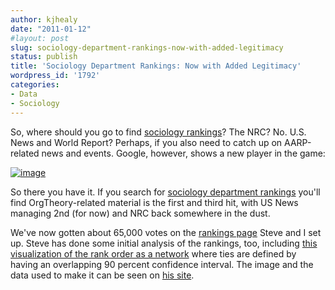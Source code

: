 ```yaml
---
author: kjhealy
date: "2011-01-12"
#layout: post
slug: sociology-department-rankings-now-with-added-legitimacy
status: publish
title: 'Sociology Department Rankings: Now with Added Legitimacy'
wordpress_id: '1792'
categories:
- Data
- Sociology
---
```


So, where should you go to find [sociology rankings](http://orgtheory.wordpress.com/2011/01/07/crowdsourcing-sociology-department-rankings/)? The NRC? No. U.S. News and World Report? Perhaps, if you also need to catch up on AARP-related news and events. Google, however, shows a new player in the game:

[![image](http://kieranhealy.org/files/misc/sociology-rankings-google.jpg "Sociology Rankings — Google Search")](http://kieranhealy.org/files/misc/sociology-rankings-google.jpg)

So there you have it. If you search for [sociology department rankings](http://www.google.com/search?rls=en&q=sociology+department+rankings) you'll find OrgTheory-related material is the first and third hit, with US News managing 2nd (for now) and NRC back somewhere in the dust.

We've now gotten about 65,000 votes on the [rankings page](http://www.allourideas.org/socrankings) Steve and I set up. Steve has done some initial analysis of the rankings, too, including [this visualization of the rank order as a network](http://www.stephenvaisey.com/socrankings/sociologysnake.jpg) where ties are defined by having an overlapping 90 percent confidence interval. The image and the data used to make it can be seen on [his site](http://www.stephenvaisey.com/socrankings/).
